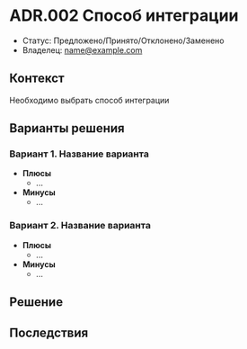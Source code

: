 # ADR.002 Способ интеграции
<!-- Название ADR состоит из [ADR.###] [Коротко суть принятого решения] -->

* Статус: Предложено/Принято/Отклонено/Заменено
* Владелец: name@example.com

## Контекст
Необходимо выбрать способ интеграции

## Варианты решения
<!-- Описание рассмотренных вариантов c их плюсами и минусами -->

### Вариант 1. Название варианта
<!-- Описание варианта 1 -->
* **Плюсы**
  * ...
* **Минусы**
  * ...

### Вариант 2. Название варианта
<!-- Описание варианта 2 -->
* **Плюсы**
  * ...
* **Минусы**
  * ...

## Решение
<!-- Описание выбранного решения. Решение должно быть сформулировано чётко ("Мы используем...", "Мы не используем", а не "Желательно.." или "Предлагается..."). 
Должна быть понятна связь между решением и проблемой, почему выбрали именно это решение из вариантов -->

## Последствия
<!-- Положительные и отрицательные последствия (trade-offs). Арх. решения, которые потребуется принять как следствие принятого решения. Если решение содержит риски, то описано, как с ними планируют поступить (за счет чего снижать, почему принять). -->
